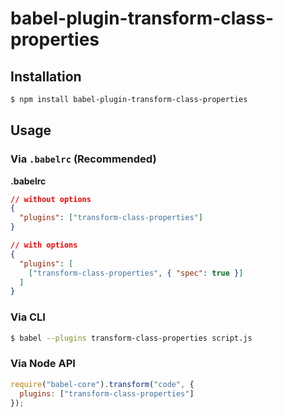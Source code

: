 # babel-plugin-transform-class-properties

## Installation

```sh
$ npm install babel-plugin-transform-class-properties
```

## Usage

### Via `.babelrc` (Recommended)

**.babelrc**

```json
// without options
{
  "plugins": ["transform-class-properties"]
}

// with options
{
  "plugins": [
    ["transform-class-properties", { "spec": true }]
  ]
}
```

### Via CLI

```sh
$ babel --plugins transform-class-properties script.js
```

### Via Node API

```javascript
require("babel-core").transform("code", {
  plugins: ["transform-class-properties"]
});
```
